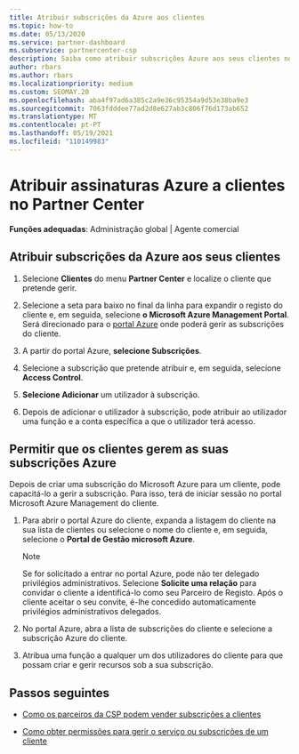 ```yaml
---
title: Atribuir subscrições da Azure aos clientes
ms.topic: how-to
ms.date: 05/13/2020
ms.service: partner-dashboard
ms.subservice: partnercenter-csp
description: Saiba como atribuir subscrições Azure aos seus clientes no Partner Center e como permitir que os clientes gerem as suas próprias subscrições.
author: rbars
ms.author: rbars
ms.localizationpriority: medium
ms.custom: SEOMAY.20
ms.openlocfilehash: aba4f97ad6a385c2a9e36c95354a9d53e38ba9e3
ms.sourcegitcommit: 7063fdddee77ad2d8e627ab3c806f76d173ab652
ms.translationtype: MT
ms.contentlocale: pt-PT
ms.lasthandoff: 05/19/2021
ms.locfileid: "110149983"
---
```

# <a name="assigning-azure-subscriptions-to-customers-in-partner-center"></a>Atribuir assinaturas Azure a clientes no Partner Center

**Funções adequadas**: Administração global | Agente comercial

## <a name="assign-azure-subscriptions-to-your-customers"></a>Atribuir subscrições da Azure aos seus clientes

1. Selecione **Clientes** do menu **Partner Center** e localize o cliente que pretende gerir.

2. Selecione a seta para baixo no final da linha para expandir o registo do cliente e, em seguida, selecione **o Microsoft Azure Management Portal**. Será direcionado para o [portal Azure](https://portal.azure.com/) onde poderá gerir as subscrições do cliente.

3. A partir do portal Azure, **selecione Subscrições**.

4. Selecione a subscrição que pretende atribuir e, em seguida, selecione **Access Control**.

5. **Selecione Adicionar** um utilizador à subscrição. 

6. Depois de adicionar o utilizador à subscrição, pode atribuir ao utilizador uma função e a conta específica a que o utilizador terá acesso.

## <a name="enable-customers-to-manage-their-azure-subscriptions"></a>Permitir que os clientes gerem as suas subscrições Azure

Depois de criar uma subscrição do Microsoft Azure para um cliente, pode capacitá-lo a gerir a subscrição. Para isso, terá de iniciar sessão no portal Microsoft Azure Management do cliente. 

1. Para abrir o portal Azure do cliente, expanda a listagem do cliente na sua lista de clientes ou selecione o nome do cliente e, em seguida, selecione o **Portal de Gestão microsoft Azure**.

   > [!NOTE]  
   > Se for solicitado a entrar no portal Azure, pode não ter delegado privilégios administrativos. Selecione **Solicite uma relação** para convidar o cliente a identificá-lo como seu Parceiro de Registo. Após o cliente aceitar o seu convite, é-lhe concedido automaticamente privilégios administrativos delegados.

2. No portal Azure, abra a lista de subscrições do cliente e selecione a subscrição Azure do cliente.

3. Atribua uma função a qualquer um dos utilizadores do cliente para que possam criar e gerir recursos sob a sua subscrição.

## <a name="next-steps"></a>Passos seguintes

- [Como os parceiros da CSP podem vender subscrições a clientes](customer-subscriptions.md)

- [Como obter permissões para gerir o serviço ou subscrições de um cliente](customers-revoke-admin-privileges.md)
